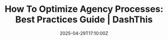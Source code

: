 ---
title: 'How To Optimize Agency Processes: Best Practices Guide | DashThis'
linkTitle: 'How To Optimize Agency Processes: Best Practices Guide | DashThis'
date: '2025-04-29T17:10:00Z'
weight: 1
description: Optimizing agency processes involves auditing workflows, setting SMART
  goals, using the right tools for communication and task management, and regularly
  tracking performance metrics with software like DashThis to enhance efficiency and
  client success.
draft: false
ref: how-to-optimize-agency-processes-best-practices-guide--dashthis
---